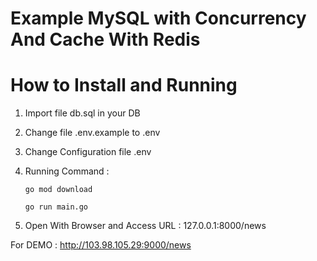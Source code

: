 # Example MySQL with Concurrency And Cache With Redis

# How to Install and Running

1. Import file db.sql in your DB
2. Change file .env.example to .env
3. Change Configuration file .env
4. Running Command :

   `go mod download`

   `go run main.go`

5. Open With Browser and Access URL : 127.0.0.1:8000/news

For DEMO : http://103.98.105.29:9000/news
